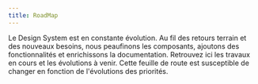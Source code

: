 ```yaml
---
title: RoadMap
---
```


Le Design System est en constante évolution. Au fil des retours terrain et des nouveaux besoins, nous peaufinons les composants, ajoutons des fonctionnalités et enrichissons la documentation. Retrouvez ici les travaux en cours et les évolutions à venir. Cette feuille de route est susceptible de changer en fonction de l'évolutions des priorités.

<doc-roadmap-request-btn></doc-roadmap-request-btn>

<doc-roadmap></doc-roadmap>
